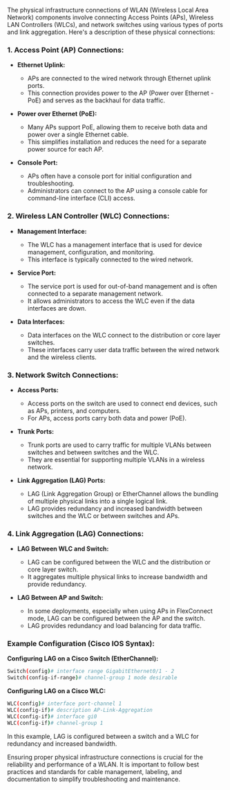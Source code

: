 The physical infrastructure connections of WLAN (Wireless Local Area Network) components involve connecting Access Points (APs), Wireless LAN Controllers (WLCs), and network switches using various types of ports and link aggregation. Here's a description of these physical connections:

### 1. **Access Point (AP) Connections:**

- **Ethernet Uplink:**
  - APs are connected to the wired network through Ethernet uplink ports.
  - This connection provides power to the AP (Power over Ethernet - PoE) and serves as the backhaul for data traffic.

- **Power over Ethernet (PoE):**
  - Many APs support PoE, allowing them to receive both data and power over a single Ethernet cable.
  - This simplifies installation and reduces the need for a separate power source for each AP.

- **Console Port:**
  - APs often have a console port for initial configuration and troubleshooting.
  - Administrators can connect to the AP using a console cable for command-line interface (CLI) access.

### 2. **Wireless LAN Controller (WLC) Connections:**

- **Management Interface:**
  - The WLC has a management interface that is used for device management, configuration, and monitoring.
  - This interface is typically connected to the wired network.

- **Service Port:**
  - The service port is used for out-of-band management and is often connected to a separate management network.
  - It allows administrators to access the WLC even if the data interfaces are down.

- **Data Interfaces:**
  - Data interfaces on the WLC connect to the distribution or core layer switches.
  - These interfaces carry user data traffic between the wired network and the wireless clients.

### 3. **Network Switch Connections:**

- **Access Ports:**
  - Access ports on the switch are used to connect end devices, such as APs, printers, and computers.
  - For APs, access ports carry both data and power (PoE).

- **Trunk Ports:**
  - Trunk ports are used to carry traffic for multiple VLANs between switches and between switches and the WLC.
  - They are essential for supporting multiple VLANs in a wireless network.

- **Link Aggregation (LAG) Ports:**
  - LAG (Link Aggregation Group) or EtherChannel allows the bundling of multiple physical links into a single logical link.
  - LAG provides redundancy and increased bandwidth between switches and the WLC or between switches and APs.

### 4. **Link Aggregation (LAG) Connections:**

- **LAG Between WLC and Switch:**
  - LAG can be configured between the WLC and the distribution or core layer switch.
  - It aggregates multiple physical links to increase bandwidth and provide redundancy.

- **LAG Between AP and Switch:**
  - In some deployments, especially when using APs in FlexConnect mode, LAG can be configured between the AP and the switch.
  - LAG provides redundancy and load balancing for data traffic.

### Example Configuration (Cisco IOS Syntax):

**Configuring LAG on a Cisco Switch (EtherChannel):**
```bash
Switch(config)# interface range GigabitEthernet0/1 - 2
Switch(config-if-range)# channel-group 1 mode desirable
```

**Configuring LAG on a Cisco WLC:**
```bash
WLC(config)# interface port-channel 1
WLC(config-if)# description AP-Link-Aggregation
WLC(config-if)# interface gi0
WLC(config-if)# channel-group 1
```

In this example, LAG is configured between a switch and a WLC for redundancy and increased bandwidth.

Ensuring proper physical infrastructure connections is crucial for the reliability and performance of a WLAN. It is important to follow best practices and standards for cable management, labeling, and documentation to simplify troubleshooting and maintenance.
